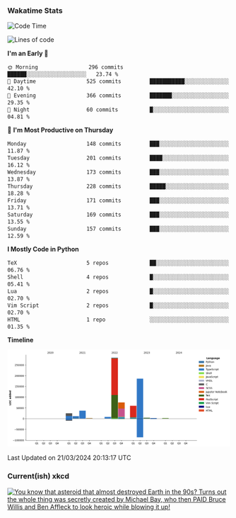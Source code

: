 ### Wakatime Stats
<!--START_SECTION:waka-->
![Code Time](http://img.shields.io/badge/Code%20Time-2%2C402%20hrs%2053%20mins-blue)

![Lines of code](https://img.shields.io/badge/From%20Hello%20World%20I%27ve%20Written-697.2%20thousand%20lines%20of%20code-blue)

**I'm an Early 🐤** 

```text
🌞 Morning                296 commits         ██████░░░░░░░░░░░░░░░░░░░   23.74 % 
🌆 Daytime                525 commits         ███████████░░░░░░░░░░░░░░   42.10 % 
🌃 Evening                366 commits         ███████░░░░░░░░░░░░░░░░░░   29.35 % 
🌙 Night                  60 commits          █░░░░░░░░░░░░░░░░░░░░░░░░   04.81 % 
```
📅 **I'm Most Productive on Thursday** 

```text
Monday                   148 commits         ███░░░░░░░░░░░░░░░░░░░░░░   11.87 % 
Tuesday                  201 commits         ████░░░░░░░░░░░░░░░░░░░░░   16.12 % 
Wednesday                173 commits         ███░░░░░░░░░░░░░░░░░░░░░░   13.87 % 
Thursday                 228 commits         █████░░░░░░░░░░░░░░░░░░░░   18.28 % 
Friday                   171 commits         ███░░░░░░░░░░░░░░░░░░░░░░   13.71 % 
Saturday                 169 commits         ███░░░░░░░░░░░░░░░░░░░░░░   13.55 % 
Sunday                   157 commits         ███░░░░░░░░░░░░░░░░░░░░░░   12.59 % 
```


**I Mostly Code in Python** 

```text
TeX                      5 repos             ██░░░░░░░░░░░░░░░░░░░░░░░   06.76 % 
Shell                    4 repos             █░░░░░░░░░░░░░░░░░░░░░░░░   05.41 % 
Lua                      2 repos             █░░░░░░░░░░░░░░░░░░░░░░░░   02.70 % 
Vim Script               2 repos             █░░░░░░░░░░░░░░░░░░░░░░░░   02.70 % 
HTML                     1 repo              ░░░░░░░░░░░░░░░░░░░░░░░░░   01.35 % 
```



**Timeline**

![Lines of Code chart](https://raw.githubusercontent.com/joshuajeschek/joshuajeschek/main/assets/bar_graph.png)


 Last Updated on 21/03/2024 20:13:17 UTC
<!--END_SECTION:waka-->

### Current(ish) xkcd
<a id="xkcd-a" title="You know that asteroid that almost destroyed Earth in the 90s? Turns out the whole thing was secretly created by Michael Bay, who then PAID Bruce Willis and Ben Affleck to look heroic while blowing it up!" href="https://www.xkcd.com" target="_blank">
        <img align="center" id="xkcd-img" src="https://imgs.xkcd.com/comics/the_wreck_of_the_edmund_fitzgerald.png" alt="You know that asteroid that almost destroyed Earth in the 90s? Turns out the whole thing was secretly created by Michael Bay, who then PAID Bruce Willis and Ben Affleck to look heroic while blowing it up!" height=300 />
</a>
